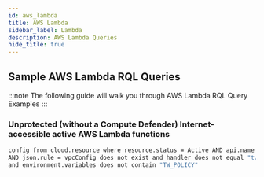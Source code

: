 ```yaml
---
id: aws_lambda
title: AWS Lambda
sidebar_label: Lambda
description: AWS Lambda Queries
hide_title: true
---
```


## Sample AWS Lambda RQL Queries

:::note
The following guide will walk you through AWS Lambda RQL Query Examples
:::

### Unprotected (without a Compute Defender) Internet-accessible active AWS Lambda functions

```bash
config from cloud.resource where resource.status = Active AND api.name = 'aws-lambda-list-functions' 
AND json.rule = vpcConfig does not exist and handler does not equal "twistlock.handler" 
and environment.variables does not contain "TW_POLICY"
```